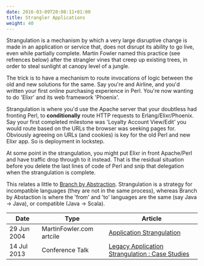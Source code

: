 ```yaml
---
date: 2016-03-09T20:08:11+01:00
title: Strangler Applications
weight: 40
---
```


Strangulation is a mechanism by which a very large disruptive change is made in an application or service that, does not
disrupt its ability to go live, even while partially complete.  Martin Fowler named this practice (see refrences below)
after the strangler vines that creep up existing trees, in order to steal sunlight at canopy level of a jungle.

The trick is to have a mechanism to route invocations of logic between the old and new solutions for the same. Say 
you're and Airline, and you'd written your first online purchasing experience in Perl. You're now wanting to 
do 'Elixr' and its web framework 'Phoenix'.  

Strangulation is where you'd use the Apache server that your doubtless had 
fronting Perl, to **conditionally** route HTTP requests to Erlang/Elixr/Phoenix. Say your first completed milestone
was 'Loyalty Account View/Edit' you would route based on the URLs the browser was seeking pages for. Obviously 
agreeing on URLs (and cookies) is key for the old Perl and new Elixr app. So is deployment in lockstep.

At some point in the strangulation, you might put Elixr in front Apache/Perl and have traffic drop through to it 
instead. That is the residual situation before you delete the last lines of code of Perl and snip that delegation
when the strangulation is complete.

This relates a little to [Branch by Abstraction](branch-by-abstraction/). Strangulation is a strategy for 
incompatible languages (they are not in the same process), whereas Branch by Abstaction is where the 'from' and 'to' 
languages are the same (say Java -> Java), or compatible (Java -> Scala).

Date    | Type  | Article
--------|-------|--------
29 Jun 2004 | MartinFowler.com artcile | [Application Strangulation](https://www.martinfowler.com/bliki/StranglerApplication.html)
14 Jul 2013 | Conference Talk | [Legacy Application Strangulation : Case Studies](http://paulhammant.com/2013/07/14/legacy-application-strangulation-case-studies/)

